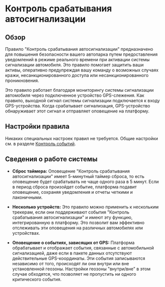 # Контроль срабатывания автосигнализации

## Обзор

Правило "Контроль срабатывания автосигнализации" предназначено для повышения безопасности вашего автопарка путем предоставления уведомлений в режиме реального времени при активации системы сигнализации автомобиля. Это правило помогает защитить ваши активы, оперативно предупреждая вашу команду о возможных случаях кражи, несанкционированного доступа или несанкционированного проникновения.

Это правило работает благодаря мониторингу системы сигнализации автомобиля через подключенное устройство GPS-слежения. Как правило, выходной сигнал системы сигнализации подключается к входу GPS-устройства. Когда срабатывает сигнализация, GPS-устройство обнаруживает этот сигнал и отправляет оповещение на платформу.

## Настройки правила

Никаких специальных настроек правил не требуется. Общие настройки см. в разделе [Контроль событий](../../page-13d60121-78dd-4612-9d62-1d461ef8fa7c.md).

## Сведения о работе системы

- **Сброс таймера:** Оповещение "Контроль срабатывания автосигнализации" имеет 5-минутный таймер сброса, то есть оповещение будет срабатывать не чаще одного раза в 5 минут. Если в период сброса произойдет событие, платформа подавит оповещение, сохраняя уведомления и отчеты четкими и лаконичными.

- **Несколько устройств:** Это правило можно применить к нескольким трекерам, если они поддерживают события "Контроль срабатывания автосигнализации" и имеют эту функцию, интегрированную в платформу. Это позволит вам эффективно отслеживать эти оповещения на различных автомобилях или устройствах.

- **Оповещение о событиях, зависящих от GPS:** Платформа обрабатывает и отображает события, связанные с автомобильной сигнализацией, даже если в пакете данных отсутствуют действительные GPS-координаты. Эти события записываются независимо от того, происходят ли они внутри или вне установленной геозоны. Настройки геозоны "внутри/вне" в этом случае обходятся, что позволяет не пропустить ни одного критического события.